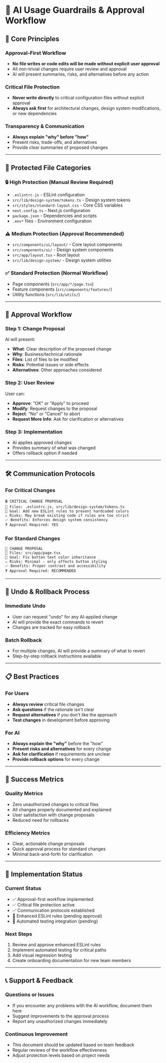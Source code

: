 # 🤖 AI Usage Guardrails & Approval Workflow

## 🎯 Core Principles

### **Approval-First Workflow**
- **No file writes or code edits will be made without explicit user approval**
- All non-trivial changes require user review and approval
- AI will present summaries, risks, and alternatives before any action

### **Critical File Protection**
- **Never write directly** to critical configuration files without explicit approval
- **Always ask first** for architectural changes, design system modifications, or new dependencies

### **Transparency & Communication**
- **Always explain "why" before "how"**
- Present risks, trade-offs, and alternatives
- Provide clear summaries of proposed changes

---

## 📁 **Protected File Categories**

### **🔒 High Protection (Manual Review Required)**
- `.eslintrc.js` - ESLint configuration
- `src/lib/design-system/tokens.ts` - Design system tokens
- `src/styles/standard-layout.css` - Core CSS variables
- `next.config.ts` - Next.js configuration
- `package.json` - Dependencies and scripts
- `.env*` files - Environment configuration

### **⚠️ Medium Protection (Approval Recommended)**
- `src/components/ui/layout/` - Core layout components
- `src/components/ui/` - Design system components
- `src/app/layout.tsx` - Root layout
- `src/lib/design-system/` - Design system utilities

### **✅ Standard Protection (Normal Workflow)**
- Page components (`src/app/*/page.tsx`)
- Feature components (`src/components/features/`)
- Utility functions (`src/lib/utils/`)

---

## 🚦 **Approval Workflow**

### **Step 1: Change Proposal**
AI will present:
- **What**: Clear description of the proposed change
- **Why**: Business/technical rationale
- **Files**: List of files to be modified
- **Risks**: Potential issues or side effects
- **Alternatives**: Other approaches considered

### **Step 2: User Review**
User can:
- **Approve**: "OK" or "Apply" to proceed
- **Modify**: Request changes to the proposal
- **Reject**: "No" or "Cancel" to abort
- **Request More Info**: Ask for clarification or alternatives

### **Step 3: Implementation**
- AI applies approved changes
- Provides summary of what was changed
- Offers rollback option if needed

---

## 🛠️ **Communication Protocols**

### **For Critical Changes**
```
🔒 CRITICAL CHANGE PROPOSAL
📁 Files: .eslintrc.js, src/lib/design-system/tokens.ts
🎯 Goal: Add new ESLint rules to prevent hardcoded colors
⚠️ Risks: May break existing code if rules are too strict
✅ Benefits: Enforces design system consistency
❓ Approval Required: YES
```

### **For Standard Changes**
```
📝 CHANGE PROPOSAL
📁 Files: src/app/page.tsx
🎯 Goal: Fix button text color inheritance
⚠️ Risks: Minimal - only affects button styling
✅ Benefits: Proper contrast and accessibility
❓ Approval Required: RECOMMENDED
```

---

## 🔄 **Undo & Rollback Process**

### **Immediate Undo**
- User can request "undo" for any AI-applied change
- AI will provide the exact commands to revert
- Changes are tracked for easy rollback

### **Batch Rollback**
- For multiple changes, AI will provide a summary of what to revert
- Step-by-step rollback instructions available

---

## 📋 **Best Practices**

### **For Users**
- **Always review** critical file changes
- **Ask questions** if the rationale isn't clear
- **Request alternatives** if you don't like the approach
- **Test changes** in development before approving

### **For AI**
- **Always explain the "why"** before the "how"
- **Present risks and alternatives** for every change
- **Ask for clarification** if requirements are unclear
- **Provide rollback options** for every change

---

## 🎯 **Success Metrics**

### **Quality Metrics**
- Zero unauthorized changes to critical files
- All changes properly documented and explained
- User satisfaction with change proposals
- Reduced need for rollbacks

### **Efficiency Metrics**
- Clear, actionable change proposals
- Quick approval process for standard changes
- Minimal back-and-forth for clarification

---

## 🔧 **Implementation Status**

### **Current Status**
- ✅ Approval-first workflow implemented
- ✅ Critical file protection active
- ✅ Communication protocols established
- 🔄 Enhanced ESLint rules (pending approval)
- 🔄 Automated testing integration (pending)

### **Next Steps**
1. Review and approve enhanced ESLint rules
2. Implement automated testing for critical paths
3. Add visual regression testing
4. Create onboarding documentation for new team members

---

## 📞 **Support & Feedback**

### **Questions or Issues**
- If you encounter any problems with the AI workflow, document them here
- Suggest improvements to the approval process
- Report any unauthorized changes immediately

### **Continuous Improvement**
- This document should be updated based on team feedback
- Regular reviews of the workflow effectiveness
- Adjust protection levels based on project needs 